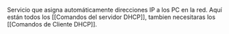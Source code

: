Servicio que asigna automáticamente direcciones IP a los PC en la red. Aquí están todos los [[Comandos del servidor DHCP]], tambien necesitaras los [[Comandos de Cliente DHCP]].
